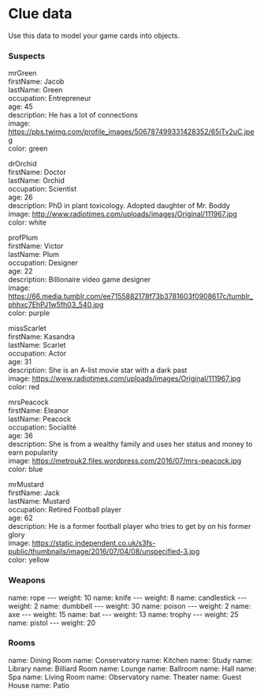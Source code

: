 # Clue data

Use this data to model your game cards into objects.

### Suspects

mrGreen <br>
firstName: Jacob <br>
lastName: Green<br>
occupation: Entrepreneur<br>
age: 45 <br>
description: He has a lot of connections<br>
image: https://pbs.twimg.com/profile_images/506787499331428352/65jTv2uC.jpeg <br>
color: green <br>

drOrchid<br>
firstName: Doctor<br>
lastName: Orchid<br>
occupation: Scientist<br>
age: 26<br>
description: PhD in plant toxicology. Adopted daughter of Mr. Boddy<br>
image: http://www.radiotimes.com/uploads/images/Original/111967.jpg<br>
color: white<br>

profPlum<br>
firstName: Victor<br>
lastName: Plum<br>
occupation: Designer<br>
age: 22<br>
description: Billionaire video game designer<br>
image: https://66.media.tumblr.com/ee7155882178f73b3781603f0908617c/tumblr_phhxc7EhPJ1w5fh03_540.jpg <br>
color: purple<br>

missScarlet<br>
firstName: Kasandra<br>
lastName: Scarlet<br>
occupation: Actor<br>
age: 31<br>
description: She is an A-list movie star with a dark past<br>
image: https://www.radiotimes.com/uploads/images/Original/111967.jpg<br>
color: red<br>

mrsPeacock<br>
firstName: Eleanor<br>
lastName: Peacock<br>
occupation: Socialité<br>
age: 36<br>
description: She is from a wealthy family and uses her status and money to earn popularity<br>
image: https://metrouk2.files.wordpress.com/2016/07/mrs-peacock.jpg<br>
color: blue<br>

mrMustard<br>
firstName: Jack<br>
lastName: Mustard<br>
occupation: Retired Football player<br>
age: 62<br>
description: He is a former football player who tries to get by on his former glory<br>
image: https://static.independent.co.uk/s3fs-public/thumbnails/image/2016/07/04/08/unspecified-3.jpg<br>
color: yellow<br>

### Weapons

name: rope --- weight: 10
name: knife --- weight: 8
name: candlestick --- weight: 2
name: dumbbell --- weight: 30
name: poison --- weight: 2
name: axe --- weight: 15
name: bat --- weight: 13
name: trophy --- weight: 25
name: pistol --- weight: 20

### Rooms

name: Dining Room
name: Conservatory
name: Kitchen
name: Study
name: Library
name: Billiard Room
name: Lounge
name: Ballroom
name: Hall
name: Spa
name: Living Room
name: Observatory
name: Theater
name: Guest House
name: Patio